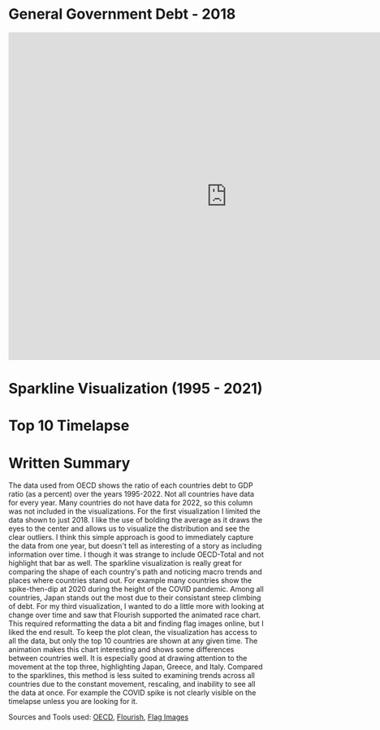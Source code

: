 # General Government Debt - 2018


<iframe src="https://data.oecd.org/chart/7bdX" width="860" height="645" style="border: 0" mozallowfullscreen="true" webkitallowfullscreen="true" allowfullscreen="true"><a href="https://data.oecd.org/chart/7bdX" target="_blank">OECD Chart: General government debt, Total, % of GDP, Annual, 2018</a></iframe>


# Sparkline Visualization (1995 - 2021)

<div class="flourish-embed flourish-chart" data-src="visualisation/14976338"><script src="https://public.flourish.studio/resources/embed.js"></script></div>

# Top 10 Timelapse

<div class="flourish-embed flourish-bar-chart-race" data-src="visualisation/14987099"><script src="https://public.flourish.studio/resources/embed.js"></script></div>

# Written Summary

The data used from OECD shows the ratio of each countries debt to GDP ratio (as a percent) over the years 1995-2022. Not all countries have data for every year. Many countries do not have data for 2022, so this column was not included in the visualizations.
For the first visualization I limited the data shown to just 2018. I like the use of bolding the average as it draws the eyes to the center and allows us to visualize the distribution and see the clear outliers. I think this simple approach is good to immediately capture the data from one year, but doesn't tell as interesting of a story as including information over time. I though it was strange to include OECD-Total and not highlight that bar as well. 
The sparkline visualization is really great for comparing the shape of each country's path and noticing macro trends and places where countries stand out. For example many countries show the spike-then-dip at 2020 during the height of the COVID pandemic. Among all countries, Japan stands out the most due to their consistant steep climbing of debt.
For my third visualization, I wanted to do a little more with looking at change over time and saw that Flourish supported the animated race chart. This required reformatting the data a bit and finding flag images online, but I liked the end result. To keep the plot clean, the visualization has access to all the data, but only the top 10 countries are shown at any given time. The animation makes this chart interesting and shows some differences between countries well. It is especially good at drawing attention to the movement at the top three, highlighting Japan, Greece, and Italy. Compared to the sparklines, this method is less suited to examining trends across all countries due to the constant movement, rescaling, and inability to see all the data at once. For example the COVID spike is not clearly visible on the timelapse unless you are looking for it.


Sources and Tools used: [OECD](/https://data.oecd.org/), [Flourish](https://flourish.studio/), [Flag Images](https://www.worldometers.info/geography/flags-of-the-world/)
